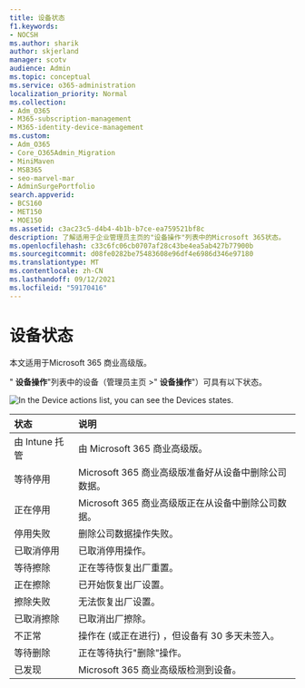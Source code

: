 ```yaml
---
title: 设备状态
f1.keywords:
- NOCSH
ms.author: sharik
author: skjerland
manager: scotv
audience: Admin
ms.topic: conceptual
ms.service: o365-administration
localization_priority: Normal
ms.collection:
- Adm_O365
- M365-subscription-management
- M365-identity-device-management
ms.custom:
- Adm_O365
- Core_O365Admin_Migration
- MiniMaven
- MSB365
- seo-marvel-mar
- AdminSurgePortfolio
search.appverid:
- BCS160
- MET150
- MOE150
ms.assetid: c3ac23c5-d4b4-4b1b-b7ce-ea759521bf8c
description: 了解适用于企业管理员主页的"设备操作"列表中的Microsoft 365状态。
ms.openlocfilehash: c33c6fc06cb0707af28c43be4ea5ab427b77900b
ms.sourcegitcommit: d08fe0282be75483608e96df4e6986d346e97180
ms.translationtype: MT
ms.contentlocale: zh-CN
ms.lasthandoff: 09/12/2021
ms.locfileid: "59170416"
---
```

# <a name="device-states"></a>设备状态

本文适用于Microsoft 365 商业高级版。

" **设备操作**"列表中的设备（管理员主页 \>" **设备操作**"）可具有以下状态。
  
![In the Device actions list, you can see the Devices states.](../../media/a621c47e-45d9-4e1a-beb9-c03254d40c1d.png)
  
|**状态**|**说明**|
|:-----|:-----|
|由 Intune 托管  <br/> |由 Microsoft 365 商业高级版。  <br/> |
|等待停用  <br/> |Microsoft 365 商业高级版准备好从设备中删除公司数据。  <br/> |
|正在停用  <br/> |Microsoft 365 商业高级版正在从设备中删除公司数据。  <br/> |
|停用失败  <br/> | 删除公司数据操作失败。  <br/> |
|已取消停用  <br/> |已取消停用操作。  <br/> |
|等待擦除  <br/> |正在等待恢复出厂重置。  <br/> |
|正在擦除  <br/> |已开始恢复出厂设置。  <br/> |
|擦除失败  <br/> |无法恢复出厂设置。  <br/> |
|已取消擦除  <br/> |已取消出厂擦除。  <br/> |
|不正常  <br/> |操作在 (或正在进行) ，但设备有 30 多天未签入。  <br/> |
|等待删除  <br/> |正在等待执行"删除"操作。  <br/> |
|已发现  <br/> |Microsoft 365 商业高级版检测到设备。  <br/> |
   
